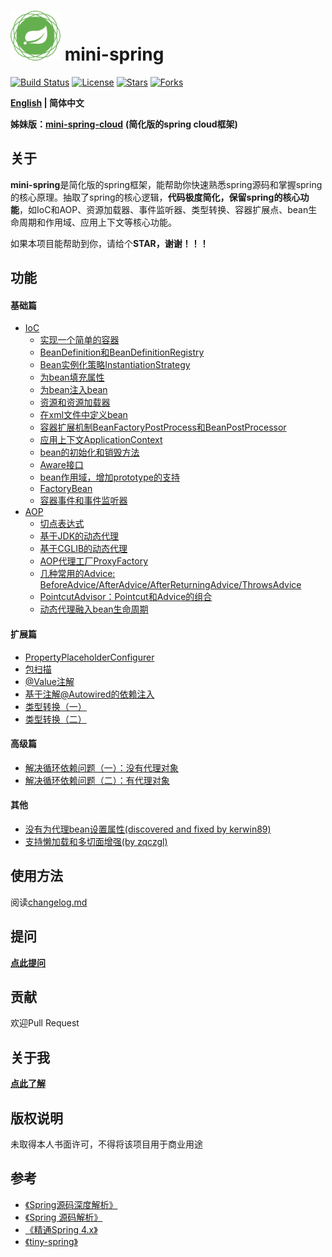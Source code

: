 # <img src="assets/spring-framework.png" width="80" height="80"> mini-spring
[![Build Status](https://img.shields.io/badge/build-passing-brightgreen)](https://github.com/CarbonAnimal/mini-spring)
[![License](https://img.shields.io/badge/license-Apache%202-4EB1BA.svg)](https://www.apache.org/licenses/LICENSE-2.0.html)
[![Stars](https://img.shields.io/github/stars/CarbonAnimal/mini-spring)](https://img.shields.io/github/stars/CarbonAnimal/mini-spring)
[![Forks](https://img.shields.io/github/forks/CarbonAnimal/mini-spring)](https://img.shields.io/github/forks/CarbonAnimal/mini-spring)

**[English](./README_en.md) | 简体中文**

**姊妹版：**[**mini-spring-cloud**](https://github.com/CarbonAnimal/mini-spring-cloud) **(简化版的spring cloud框架)**

## 关于

**mini-spring**是简化版的spring框架，能帮助你快速熟悉spring源码和掌握spring的核心原理。抽取了spring的核心逻辑，**代码极度简化，保留spring的核心功能**，如IoC和AOP、资源加载器、事件监听器、类型转换、容器扩展点、bean生命周期和作用域、应用上下文等核心功能。

如果本项目能帮助到你，请给个**STAR，谢谢！！！**

## 功能
#### 基础篇
* [IoC](https://github.com/CarbonAnimal/mini-spring/blob/main/changelog.md#基础篇IoC)
    * [实现一个简单的容器](https://github.com/CarbonAnimal/mini-spring/blob/main/changelog.md#最简单的bean容器)
    * [BeanDefinition和BeanDefinitionRegistry](https://github.com/CarbonAnimal/mini-spring/blob/main/changelog.md#BeanDefinition和BeanDefinitionRegistry)
    * [Bean实例化策略InstantiationStrategy](https://github.com/CarbonAnimal/mini-spring/blob/main/changelog.md#Bean实例化策略InstantiationStrategy)
    * [为bean填充属性](https://github.com/CarbonAnimal/mini-spring/blob/main/changelog.md#为bean填充属性)
    * [为bean注入bean](https://github.com/CarbonAnimal/mini-spring/blob/main/changelog.md#为bean注入bean)
    * [资源和资源加载器](https://github.com/CarbonAnimal/mini-spring/blob/main/changelog.md#资源和资源加载器)
    * [在xml文件中定义bean](https://github.com/CarbonAnimal/mini-spring/blob/main/changelog.md#在xml文件中定义bean)
    * [容器扩展机制BeanFactoryPostProcess和BeanPostProcessor](https://github.com/CarbonAnimal/mini-spring/blob/main/changelog.md#BeanFactoryPostProcess和BeanPostProcessor)
    * [应用上下文ApplicationContext](https://github.com/CarbonAnimal/mini-spring/blob/main/changelog.md#应用上下文ApplicationContext)
    * [bean的初始化和销毁方法](https://github.com/CarbonAnimal/mini-spring/blob/main/changelog.md#bean的初始化和销毁方法)
    * [Aware接口](https://github.com/CarbonAnimal/mini-spring/blob/main/changelog.md#Aware接口)
    * [bean作用域，增加prototype的支持](https://github.com/CarbonAnimal/mini-spring/blob/main/changelog.md#bean作用域增加prototype的支持)
    * [FactoryBean](https://github.com/CarbonAnimal/mini-spring/blob/main/changelog.md#FactoryBean)
    * [容器事件和事件监听器](https://github.com/CarbonAnimal/mini-spring/blob/main/changelog.md#容器事件和事件监听器)
* [AOP](https://github.com/CarbonAnimal/mini-spring/blob/main/changelog.md#基础篇AOP)
    * [切点表达式](https://github.com/CarbonAnimal/mini-spring/blob/main/changelog.md#切点表达式)
    * [基于JDK的动态代理](https://github.com/CarbonAnimal/mini-spring/blob/main/changelog.md#基于JDK的动态代理)
    * [基于CGLIB的动态代理](https://github.com/CarbonAnimal/mini-spring/blob/main/changelog.md#基于CGLIB的动态代理)
    * [AOP代理工厂ProxyFactory](https://github.com/CarbonAnimal/mini-spring/blob/main/changelog.md#AOP代理工厂)
    * [几种常用的Advice: BeforeAdvice/AfterAdvice/AfterReturningAdvice/ThrowsAdvice](https://github.com/CarbonAnimal/mini-spring/blob/main/changelog.md#几种常用的AdviceBeforeAdviceAfterAdviceAfterReturningAdviceThrowsAdvice)
    * [PointcutAdvisor：Pointcut和Advice的组合](https://github.com/CarbonAnimal/mini-spring/blob/main/changelog.md#pointcutadvisorpointcut和advice的组合)
    * [动态代理融入bean生命周期](https://github.com/CarbonAnimal/mini-spring/blob/main/changelog.md#动态代理融入bean生命周期)


#### 扩展篇
* [PropertyPlaceholderConfigurer](https://github.com/CarbonAnimal/mini-spring/blob/main/changelog.md#propertyplaceholderconfigurer)
* [包扫描](https://github.com/CarbonAnimal/mini-spring/blob/main/changelog.md#包扫描)
* [@Value注解](https://github.com/CarbonAnimal/mini-spring/blob/main/changelog.md#value注解)
* [基于注解@Autowired的依赖注入](https://github.com/CarbonAnimal/mini-spring/blob/main/changelog.md#autowired注解)
* [类型转换（一）](https://github.com/CarbonAnimal/mini-spring/blob/main/changelog.md#类型转换一)
* [类型转换（二）](https://github.com/CarbonAnimal/mini-spring/blob/main/changelog.md#类型转换二)

#### 高级篇
* [解决循环依赖问题（一）：没有代理对象](https://github.com/CarbonAnimal/mini-spring/blob/main/changelog.md#解决循环依赖问题一没有代理对象)
* [解决循环依赖问题（二）：有代理对象](https://github.com/CarbonAnimal/mini-spring/blob/main/changelog.md#解决循环依赖问题二有代理对象)

#### 其他
* [没有为代理bean设置属性(discovered and fixed by kerwin89)](https://github.com/CarbonAnimal/mini-spring/blob/main/changelog.md#bug-fix没有为代理bean设置属性discovered-and-fixed-by-kerwin89)
* [支持懒加载和多切面增强(by zqczgl)](https://github.com/CarbonAnimal/mini-spring/blob/main/changelog.md#支持懒加载和多切面增强by-zqczgl)

## 使用方法
阅读[changelog.md](https://github.com/CarbonAnimal/mini-spring/blob/main/changelog.md)

## 提问
[**点此提问**](https://github.com/CarbonAnimal/mini-spring/issues/4)

## 贡献
欢迎Pull Request

## 关于我
[**点此了解**](https://github.com/CarbonAnimal)


## 版权说明
未取得本人书面许可，不得将该项目用于商业用途

## 参考
- [《Spring源码深度解析》](https://book.douban.com/subject/25866350/)
- [《Spring 源码解析》](http://svip.iocoder.cn/categories/Spring)
- [《精通Spring 4.x》](https://book.douban.com/subject/26952826/)
- [《tiny-spring》](https://github.com/code4craft/tiny-spring)
